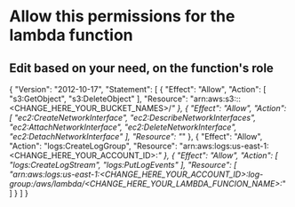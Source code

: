 # Allow this permissions for the lambda function 

## Edit based on your need, on the function's role

{
    "Version": "2012-10-17",
    "Statement": [
        {
            "Effect": "Allow",
            "Action": [
                "s3:GetObject",
                "s3:DeleteObject"
            ],
            "Resource": "arn:aws:s3:::<CHANGE_HERE_YOUR_BUCKET_NAMES>/*"
        },
        {
            "Effect": "Allow",
            "Action": [
                "ec2:CreateNetworkInterface",
                "ec2:DescribeNetworkInterfaces",
                "ec2:AttachNetworkInterface",
                "ec2:DeleteNetworkInterface",
                "ec2:DetachNetworkInterface"
            ],
            "Resource": "*"
        },
        {
            "Effect": "Allow",
            "Action": "logs:CreateLogGroup",
            "Resource": "arn:aws:logs:us-east-1:<CHANGE_HERE_YOUR_ACCOUNT_ID>:*"
        },
        {
            "Effect": "Allow",
            "Action": [
                "logs:CreateLogStream",
                "logs:PutLogEvents"
            ],
            "Resource": [
                "arn:aws:logs:us-east-1:<CHANGE_HERE_YOUR_ACCOUNT_ID>:log-group:/aws/lambda/<CHANGE_HERE_YOUR_LAMBDA_FUNCION_NAME>:*"
            ]
        }
    ]
}